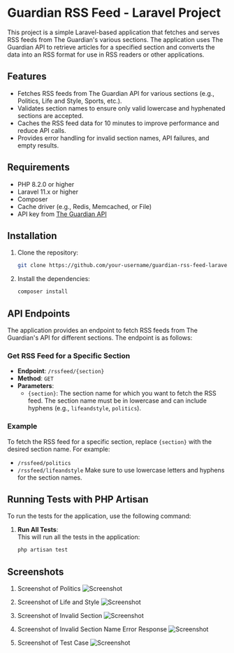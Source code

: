 # Guardian RSS Feed - Laravel Project

This project is a simple Laravel-based application that fetches and serves RSS feeds from The Guardian's various sections. The application uses The Guardian API to retrieve articles for a specified section and converts the data into an RSS format for use in RSS readers or other applications.

## Features

- Fetches RSS feeds from The Guardian API for various sections (e.g., Politics, Life and Style, Sports, etc.).
- Validates section names to ensure only valid lowercase and hyphenated sections are accepted.
- Caches the RSS feed data for 10 minutes to improve performance and reduce API calls.
- Provides error handling for invalid section names, API failures, and empty results.

## Requirements

- PHP 8.2.0 or higher
- Laravel 11.x or higher
- Composer
- Cache driver (e.g., Redis, Memcached, or File)
- API key from [The Guardian API](https://open-platform.theguardian.com/documentation/)

## Installation

1. Clone the repository:
   ```bash
   git clone https://github.com/your-username/guardian-rss-feed-laravel.git
2. Install the dependencies:

    ```bash
    composer install


## API Endpoints

The application provides an endpoint to fetch RSS feeds from The Guardian's API for different sections. The endpoint is as follows:

### Get RSS Feed for a Specific Section

- **Endpoint**:  `/rssfeed/{section}`
- **Method**: `GET`
- **Parameters**: 
  - `{section}`: The section name for which you want to fetch the RSS feed. The section name must be in lowercase and can include hyphens (e.g., `lifeandstyle`, `politics`).


### Example

To fetch the RSS feed for a specific section, replace `{section}` with the desired section name. For example:

- `/rssfeed/politics`
- `/rssfeed/lifeandstyle`
Make sure to use lowercase letters and hyphens for the section names.


## Running Tests with PHP Artisan

To run the tests for the application, use the following command:

1. **Run All Tests**:  
   This will run all the tests in the application:
   ```bash
   php artisan test

 ## Screenshots
 1. Screenshot of Politics
![Screenshot](https://github.com/Shristi1919/guardian-rss-feed-laravel/blob/main/public/Screenshots/politics.png)

2. Screenshot of Life and Style
![Screenshot](https://github.com/Shristi1919/guardian-rss-feed-laravel/blob/main/public/Screenshots/lifeandstyle.png)

3. Screenshot of Invalid Section
![Screenshot](https://github.com/Shristi1919/guardian-rss-feed-laravel/blob/main/public/Screenshots/invalid-section.png)

4. Screenshot of Invalid Section Name Error Response
![Screenshot](https://github.com/Shristi1919/guardian-rss-feed-laravel/blob/main/public/Screenshots/errorsection.png)

5. Screenshot of Test Case
![Screenshot](https://github.com/Shristi1919/guardian-rss-feed-laravel/blob/main/public/Screenshots/testcase.png)

